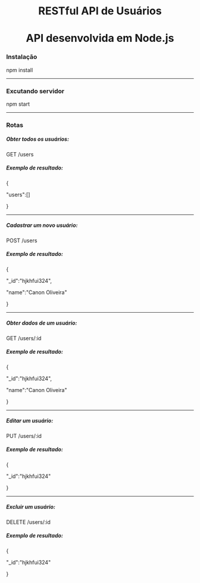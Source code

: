 <h1 align='center'>RESTful API de Usuários</h1>

<h1 align='center'>API desenvolvida em Node.js</h1>

<h3>Instalação</h3>
<p>npm install</p>
<hr>
<h3>Excutando servidor</h3>
<p>npm start</p>
<hr>
<h3>Rotas</h3>

<h5>Obter todos os usuários:</h5>
<p>GET /users<p>    
<h5>Exemplo de resultado:</h5>
<p>{</p>
<p>    "users":[]</p>
<p>}</p>
<hr> 

<h5>Cadastrar um novo usuário:</h5>
<p>POST /users</p>
<h5>Exemplo de resultado:</h5>
<p>{</p>
<p>    "_id":"hjkhfui324",</p>
<p>    "name":"Canon Oliveira"</p>
<p>}</p>
<hr>
<h5>Obter dados de um usuário:</h5>
<p>GET /users/:id</p>
<h5>Exemplo de resultado:</h5>
<p>{</p>
<p>    "_id":"hjkhfui324",</p>
<p>    "name":"Canon Oliveira"</p>
<p>}</p>
<hr>
<h5>Editar um usuário:</h5>
<p>PUT /users/:id</p>
<h5>Exemplo de resultado:</h5>
<p>{</p>
<p>    "_id":"hjkhfui324"</p>
<p>}</p>
<hr>
<h5>Excluir um usuário:</h5>
<p>DELETE /users/:id</p>
<h5>Exemplo de resultado:</h5>
<p>{</p>
<p>    "_id":"hjkhfui324"</p>
<p>}</p>
